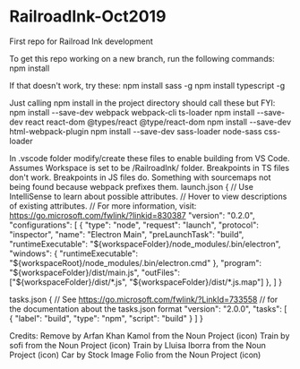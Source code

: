 # RailroadInk-Oct2019
First repo for Railroad Ink development

To get this repo working on a new branch, run the following commands:
npm install

If that doesn't work, try these:
npm install sass -g
npm install typescript -g

Just calling npm install in the project directory should call these but FYI:
npm install --save-dev webpack webpack-cli ts-loader
npm install --save-dev react react-dom @types/react @type/react-dom
npm install --save-dev html-webpack-plugin
npm install --save-dev sass-loader node-sass css-loader 

In .vscode folder modify/create these files to enable building from VS Code. Assumes Workspace is set to be /RailroadInk/ folder.
Breakpoints in TS files don't work. Breakpoints in JS files do. Something with sourcemaps not being found because webpack prefixes them.
launch.json
{
    // Use IntelliSense to learn about possible attributes.
    // Hover to view descriptions of existing attributes.
    // For more information, visit: https://go.microsoft.com/fwlink/?linkid=830387
    "version": "0.2.0",
    "configurations": [
        {
            "type": "node",
            "request": "launch",
            "protocol": "inspector",
            "name": "Electron Main",
            "preLaunchTask": "build",
            "runtimeExecutable": "${workspaceFolder}/node_modules/.bin/electron",
            "windows": {
                "runtimeExecutable": "${workspaceRoot}/node_modules/.bin/electron.cmd"
              },
            "program": "${workspaceFolder}/dist/main.js",
            "outFiles": ["${workspaceFolder}/dist/*.js", "${workspaceFolder}/dist/*.js.map"]
        },
    ]
}

tasks.json
{
    // See https://go.microsoft.com/fwlink/?LinkId=733558 
    // for the documentation about the tasks.json format
    "version": "2.0.0",
    "tasks": [
        {
            "label": "build",
            "type": "npm",
            "script": "build"
        }
    ]
}

Credits:
Remove by Arfan Khan Kamol from the Noun Project (icon)
Train by sofi from the Noun Project (icon)
Train by Lluisa Iborra from the Noun Project (icon)
Car by Stock Image Folio from the Noun Project (icon)